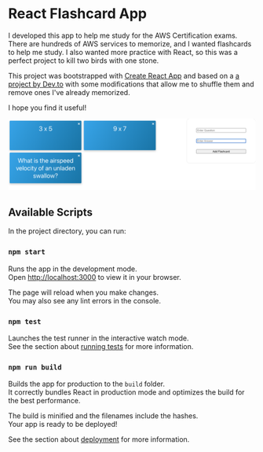 # React Flashcard App

I developed this app to help me study for the AWS Certification exams. There are hundreds of AWS
services to memorize, and I wanted flashcards to help me study. I also wanted more practice with
React, so this was a perfect project to kill two birds with one stone.

This project was bootstrapped with [Create React App](https://github.com/facebook/create-react-app)
and based on a [a project by Dev.to](https://dev.to/drew_womble/create-a-flashcard-application-using-react-53ij)
with some modifications that allow me to shuffle them and remove ones I've already memorized.

I hope you find it useful!

![screenshot](public/screenshot.png)

## Available Scripts

In the project directory, you can run:

### `npm start`

Runs the app in the development mode.\
Open [http://localhost:3000](http://localhost:3000) to view it in your browser.

The page will reload when you make changes.\
You may also see any lint errors in the console.

### `npm test`

Launches the test runner in the interactive watch mode.\
See the section about [running tests](https://facebook.github.io/create-react-app/docs/running-tests) for more information.

### `npm run build`

Builds the app for production to the `build` folder.\
It correctly bundles React in production mode and optimizes the build for the best performance.

The build is minified and the filenames include the hashes.\
Your app is ready to be deployed!

See the section about [deployment](https://facebook.github.io/create-react-app/docs/deployment) for more information.
